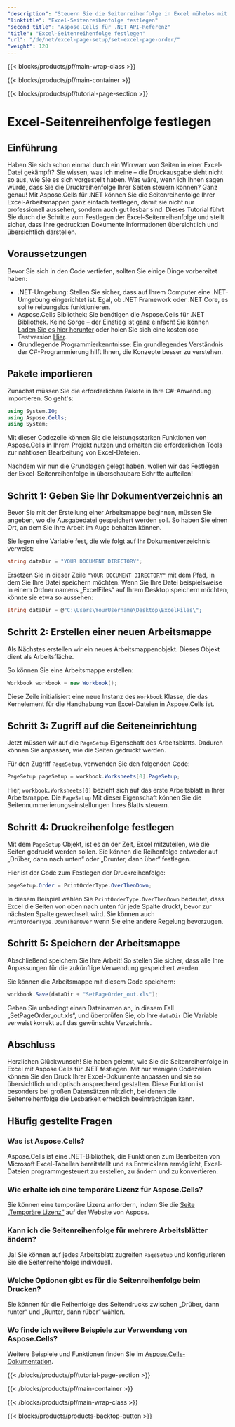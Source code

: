 ```yaml
---
"description": "Steuern Sie die Seitenreihenfolge in Excel mühelos mit Aspose.Cells für .NET. Erfahren Sie in dieser Schritt-für-Schritt-Anleitung, wie Sie Ihren Workflow anpassen."
"linktitle": "Excel-Seitenreihenfolge festlegen"
"second_title": "Aspose.Cells für .NET API-Referenz"
"title": "Excel-Seitenreihenfolge festlegen"
"url": "/de/net/excel-page-setup/set-excel-page-order/"
"weight": 120
---
```


{{< blocks/products/pf/main-wrap-class >}}

{{< blocks/products/pf/main-container >}}

{{< blocks/products/pf/tutorial-page-section >}}

# Excel-Seitenreihenfolge festlegen

## Einführung

Haben Sie sich schon einmal durch ein Wirrwarr von Seiten in einer Excel-Datei gekämpft? Sie wissen, was ich meine – die Druckausgabe sieht nicht so aus, wie Sie es sich vorgestellt haben. Was wäre, wenn ich Ihnen sagen würde, dass Sie die Druckreihenfolge Ihrer Seiten steuern können? Ganz genau! Mit Aspose.Cells für .NET können Sie die Seitenreihenfolge Ihrer Excel-Arbeitsmappen ganz einfach festlegen, damit sie nicht nur professionell aussehen, sondern auch gut lesbar sind. Dieses Tutorial führt Sie durch die Schritte zum Festlegen der Excel-Seitenreihenfolge und stellt sicher, dass Ihre gedruckten Dokumente Informationen übersichtlich und übersichtlich darstellen.

## Voraussetzungen

Bevor Sie sich in den Code vertiefen, sollten Sie einige Dinge vorbereitet haben:

- .NET-Umgebung: Stellen Sie sicher, dass auf Ihrem Computer eine .NET-Umgebung eingerichtet ist. Egal, ob .NET Framework oder .NET Core, es sollte reibungslos funktionieren.
- Aspose.Cells Bibliothek: Sie benötigen die Aspose.Cells für .NET Bibliothek. Keine Sorge – der Einstieg ist ganz einfach! Sie können [Laden Sie es hier herunter](https://releases.aspose.com/cells/net/) oder holen Sie sich eine kostenlose Testversion [Hier](https://releases.aspose.com/).
- Grundlegende Programmierkenntnisse: Ein grundlegendes Verständnis der C#-Programmierung hilft Ihnen, die Konzepte besser zu verstehen.

## Pakete importieren

Zunächst müssen Sie die erforderlichen Pakete in Ihre C#-Anwendung importieren. So geht's:

```csharp
using System.IO;
using Aspose.Cells;
using System;
```

Mit dieser Codezeile können Sie die leistungsstarken Funktionen von Aspose.Cells in Ihrem Projekt nutzen und erhalten die erforderlichen Tools zur nahtlosen Bearbeitung von Excel-Dateien.

Nachdem wir nun die Grundlagen gelegt haben, wollen wir das Festlegen der Excel-Seitenreihenfolge in überschaubare Schritte aufteilen!

## Schritt 1: Geben Sie Ihr Dokumentverzeichnis an

Bevor Sie mit der Erstellung einer Arbeitsmappe beginnen, müssen Sie angeben, wo die Ausgabedatei gespeichert werden soll. So haben Sie einen Ort, an dem Sie Ihre Arbeit im Auge behalten können. 

Sie legen eine Variable fest, die wie folgt auf Ihr Dokumentverzeichnis verweist:

```csharp
string dataDir = "YOUR DOCUMENT DIRECTORY";
```

Ersetzen Sie in dieser Zeile `"YOUR DOCUMENT DIRECTORY"` mit dem Pfad, in dem Sie Ihre Datei speichern möchten. Wenn Sie Ihre Datei beispielsweise in einem Ordner namens „ExcelFiles“ auf Ihrem Desktop speichern möchten, könnte sie etwa so aussehen:

```csharp
string dataDir = @"C:\Users\YourUsername\Desktop\ExcelFiles\";
```

## Schritt 2: Erstellen einer neuen Arbeitsmappe


Als Nächstes erstellen wir ein neues Arbeitsmappenobjekt. Dieses Objekt dient als Arbeitsfläche.

So können Sie eine Arbeitsmappe erstellen:

```csharp
Workbook workbook = new Workbook();
```

Diese Zeile initialisiert eine neue Instanz des `Workbook` Klasse, die das Kernelement für die Handhabung von Excel-Dateien in Aspose.Cells ist.

## Schritt 3: Zugriff auf die Seiteneinrichtung


Jetzt müssen wir auf die `PageSetup` Eigenschaft des Arbeitsblatts. Dadurch können Sie anpassen, wie die Seiten gedruckt werden.

Für den Zugriff `PageSetup`, verwenden Sie den folgenden Code:

```csharp
PageSetup pageSetup = workbook.Worksheets[0].PageSetup;
```

Hier, `workbook.Worksheets[0]` bezieht sich auf das erste Arbeitsblatt in Ihrer Arbeitsmappe. Die `PageSetup` Mit dieser Eigenschaft können Sie die Seitennummerierungseinstellungen Ihres Blatts steuern.

## Schritt 4: Druckreihenfolge festlegen


Mit dem `PageSetup` Objekt, ist es an der Zeit, Excel mitzuteilen, wie die Seiten gedruckt werden sollen. Sie können die Reihenfolge entweder auf „Drüber, dann nach unten“ oder „Drunter, dann über“ festlegen.

Hier ist der Code zum Festlegen der Druckreihenfolge:

```csharp
pageSetup.Order = PrintOrderType.OverThenDown;
```

In diesem Beispiel wählen Sie `PrintOrderType.OverThenDown` bedeutet, dass Excel die Seiten von oben nach unten für jede Spalte druckt, bevor zur nächsten Spalte gewechselt wird. Sie können auch `PrintOrderType.DownThenOver` wenn Sie eine andere Regelung bevorzugen.

## Schritt 5: Speichern der Arbeitsmappe


Abschließend speichern Sie Ihre Arbeit! So stellen Sie sicher, dass alle Ihre Anpassungen für die zukünftige Verwendung gespeichert werden.

Sie können die Arbeitsmappe mit diesem Code speichern:

```csharp
workbook.Save(dataDir + "SetPageOrder_out.xls");
```

Geben Sie unbedingt einen Dateinamen an, in diesem Fall „SetPageOrder_out.xls“, und überprüfen Sie, ob Ihre `dataDir` Die Variable verweist korrekt auf das gewünschte Verzeichnis.

## Abschluss

Herzlichen Glückwunsch! Sie haben gelernt, wie Sie die Seitenreihenfolge in Excel mit Aspose.Cells für .NET festlegen. Mit nur wenigen Codezeilen können Sie den Druck Ihrer Excel-Dokumente anpassen und sie so übersichtlich und optisch ansprechend gestalten. Diese Funktion ist besonders bei großen Datensätzen nützlich, bei denen die Seitenreihenfolge die Lesbarkeit erheblich beeinträchtigen kann. 

## Häufig gestellte Fragen

### Was ist Aspose.Cells?
Aspose.Cells ist eine .NET-Bibliothek, die Funktionen zum Bearbeiten von Microsoft Excel-Tabellen bereitstellt und es Entwicklern ermöglicht, Excel-Dateien programmgesteuert zu erstellen, zu ändern und zu konvertieren.

### Wie erhalte ich eine temporäre Lizenz für Aspose.Cells?
Sie können eine temporäre Lizenz anfordern, indem Sie die [Seite „Temporäre Lizenz“](https://purchase.aspose.com/temporary-license/) auf der Website von Aspose.

### Kann ich die Seitenreihenfolge für mehrere Arbeitsblätter ändern?
Ja! Sie können auf jedes Arbeitsblatt zugreifen `PageSetup` und konfigurieren Sie die Seitenreihenfolge individuell.

### Welche Optionen gibt es für die Seitenreihenfolge beim Drucken?
Sie können für die Reihenfolge des Seitendrucks zwischen „Drüber, dann runter“ und „Runter, dann rüber“ wählen.

### Wo finde ich weitere Beispiele zur Verwendung von Aspose.Cells?
Weitere Beispiele und Funktionen finden Sie im [Aspose.Cells-Dokumentation](https://reference.aspose.com/cells/net/).

{{< /blocks/products/pf/tutorial-page-section >}}

{{< /blocks/products/pf/main-container >}}

{{< /blocks/products/pf/main-wrap-class >}}

{{< blocks/products/products-backtop-button >}}